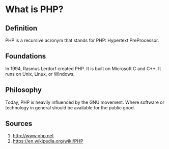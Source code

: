 # What is PHP?
## Definition
PHP is a recursive acronym that stands for PHP: Hypertext PreProcessor.
## Foundations
In 1994, Rasmus Lerdorf created PHP. It is built on Microsoft C and C++. It runs on Unix, Linux, or Windows.
## Philosophy
Today, PHP is heavily influenced by the GNU movement. Where software or technology in general should be available for the public good.
## Sources
1. http://www.php.net
2. https://en.wikipedia.org/wiki/PHP